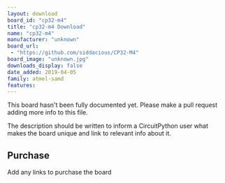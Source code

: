 ```yaml
---
layout: download
board_id: "cp32-m4"
title: "cp32-m4 Download"
name: "cp32-m4"
manufacturer: "unknown"
board_url:
 - "https://github.com/siddacious/CP32-M4"
board_image: "unknown.jpg"
downloads_display: false
date_added: 2019-04-05
family: atmel-samd
features:
---
```


This board hasn't been fully documented yet. Please make a pull request adding more info to this file.

The description should be written to inform a CircuitPython user what makes the board unique and link to relevant info about it.

## Purchase
Add any links to purchase the board
